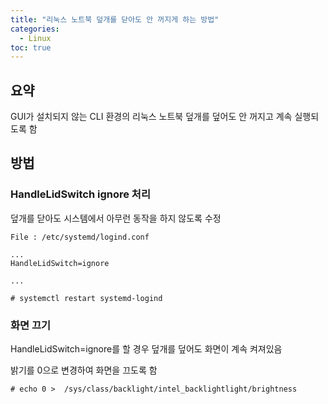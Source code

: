 ```yaml
---
title: "리눅스 노트북 덮개를 닫아도 안 꺼지게 하는 방법"
categories:
  - Linux
toc: true
---
```


## 요약
GUI가 설치되지 않는 CLI 환경의 리눅스 노트북 덮개를 덮어도 안 꺼지고 계속 실행되도록 함

## 방법

### HandleLidSwitch ignore 처리
덮개를 닫아도 시스템에서 아무런 동작을 하지 않도록 수정

```
File : /etc/systemd/logind.conf

...
HandleLidSwitch=ignore

...
```
```
# systemctl restart systemd-logind
```

### 화면 끄기
HandleLidSwitch=ignore를 할 경우 덮개를 덮어도 화면이 계속 켜져있음

밝기를 0으로 변경하여 화면을 끄도록 함
```
# echo 0 >  /sys/class/backlight/intel_backlightlight/brightness
```